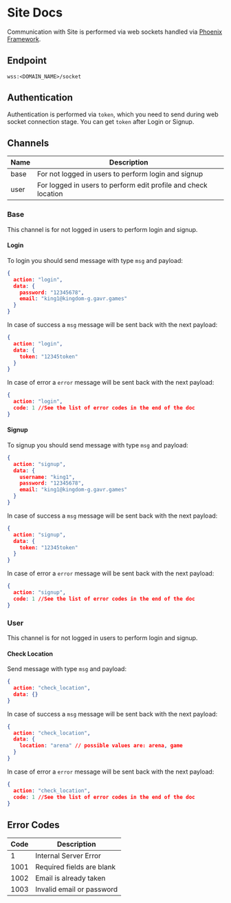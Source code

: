 # Site Docs

Communication with Site is performed via web sockets handled via [Phoenix Framework](https://hexdocs.pm/phoenix/channels.html#content).

## Endpoint

`wss:<DOMAIN_NAME>/socket`

## Authentication

Authentication is performed via `token`, which you need to send during web socket connection stage.
You can get `token` after Login or Signup.

## Channels

| Name | Description |
|------|-------------|
| base | For not logged in users to perform login and signup |
| user | For logged in users to perform edit profile and check location |

### Base

This channel is for not logged in users to perform login and signup.

#### Login

To login you should send message with type `msg` and payload:
```json
{
  action: "login",
  data: {
    password: "12345678",
    email: "king1@kingdom-g.gavr.games"
  }
}
```

In case of success a `msg` message will be sent back with the next payload:
```json
{
  action: "login",
  data: {
    token: "12345token"
  }
}
```

In case of error a `error` message will be sent back with the next payload:
```json
{
  action: "login",
  code: 1 //See the list of error codes in the end of the doc
}
```

#### Signup

To signup you should send message with type `msg` and payload:
```json
{
  action: "signup",
  data: {
    username: "king1",
    password: "12345678",
    email: "king1@kingdom-g.gavr.games"
  }
}
```

In case of success a `msg` message will be sent back with the next payload:
```json
{
  action: "signup",
  data: {
    token: "12345token"
  }
}
```

In case of error a `error` message will be sent back with the next payload:
```json
{
  action: "signup",
  code: 1 //See the list of error codes in the end of the doc
}
```

### User

This channel is for not logged in users to perform login and signup.

#### Check Location

Send message with type `msg` and payload:
```json
{
  action: "check_location",
  data: {}
}
```

In case of success a `msg` message will be sent back with the next payload:
```json
{
  action: "check_location",
  data: {
    location: "arena" // possible values are: arena, game
  }
}
```

In case of error a `error` message will be sent back with the next payload:
```json
{
  action: "check_location",
  code: 1 //See the list of error codes in the end of the doc
}
```

## Error Codes

| Code | Description |
|------|-------------|
| 1    | Internal Server Error |
| 1001 | Required fields are blank |
| 1002 | Email is already taken |
| 1003 | Invalid email or password |